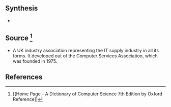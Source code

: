 ## Synthesis
- 
## Source [^1]
- A UK industry association representing the IT supply industry in all its forms. It developed out of the Computer Services Association, which was founded in 1975.
## References

[^1]: [[Home Page - A Dictionary of Computer Science 7th Edition by Oxford Reference]]